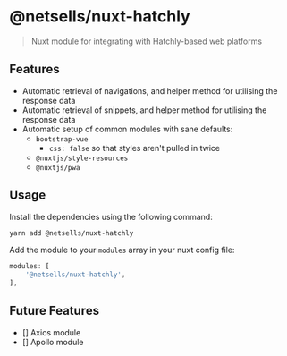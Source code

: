 # @netsells/nuxt-hatchly

> Nuxt module for integrating with Hatchly-based web platforms

## Features

- Automatic retrieval of navigations, and helper method for utilising the response data
- Automatic retrieval of snippets, and helper method for utilising the response data
- Automatic setup of common modules with sane defaults:
    - `bootstrap-vue`
        - `css: false` so that styles aren't pulled in twice
    - `@nuxtjs/style-resources`
    - `@nuxtjs/pwa`
    
## Usage

Install the dependencies using the following command:

```sh
yarn add @netsells/nuxt-hatchly
```

Add the module to your `modules` array in your nuxt config file:

```js
modules: [
    '@netsells/nuxt-hatchly',
],
```

## Future Features

- [] Axios module
- [] Apollo module
